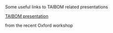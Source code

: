 Some useful links to TAIBOM related presentations


<span>
<a href="/TAIBOM%20event%20Oxford%2024.pdf"> 

TAIBOM presentation

</a>

from the recent Oxford workshop

</span>